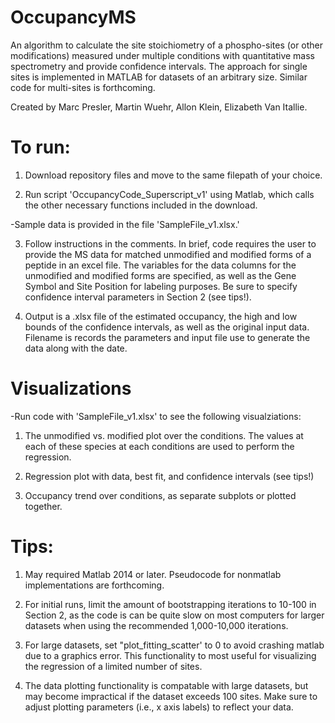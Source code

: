 # OccupancyMS
An algorithm to calculate the site stoichiometry of a phospho-sites (or other modifications) measured under multiple conditions with quantitative mass spectrometry and provide confidence intervals. The approach for single sites is implemented in MATLAB for datasets of an arbitrary size. Similar code for multi-sites is forthcoming. 

Created by Marc Presler, Martin Wuehr, Allon Klein, Elizabeth Van Itallie. 

# To run:
1) Download repository files and move to the same filepath of your choice. 

2) Run script 'OccupancyCode_Superscript_v1' using Matlab, which calls the other necessary functions included in the download. 

  -Sample data is provided in the file 'SampleFile_v1.xlsx.'

3) Follow instructions in the comments. In brief, code requires the user to provide the MS data for matched unmodified and modified forms of a peptide in an excel file. The variables for the data columns for the unmodified and modified forms are specified, as well as the Gene Symbol and Site Position for labeling purposes. Be sure to specify confidence interval parameters in Section 2 (see tips!). 

4) Output is a .xlsx file of the estimated occupancy, the high and low bounds of the confidence intervals, as well as the original input data. Filename is records the parameters and input file use to generate the data along with the date.   

# Visualizations 
-Run code with 'SampleFile_v1.xlsx' to see the following visualziations:

1) The unmodified vs. modified plot over the conditions. The values at each of these species at each conditions are used to perform the regression. 

2) Regression plot with data, best fit, and confidence intervals (see tips!)

3) Occupancy trend over conditions, as separate subplots or plotted together. 

# Tips:
1) May required Matlab 2014 or later. Pseudocode for nonmatlab implementations are forthcoming. 

2) For initial runs, limit the amount of bootstrapping iterations to 10-100 in Section 2, as the code is can be quite slow on most computers for larger datasets when using the recommended 1,000-10,000 iterations.

3) For large datasets, set "plot_fitting_scatter' to 0 to avoid crashing matlab due to a graphics error. This functionality to most useful for visualizing the regression of a limited number of sites. 

4) The data plotting functionality is compatable with large datasets, but may become impractical if the dataset exceeds 100 sites. Make sure to adjust plotting parameters (i.e., x axis labels) to reflect your data. 

